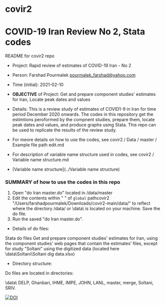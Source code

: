 # covir2

# COVID-19 Iran Review No 2, Stata codes



README for covir2 repo

* Project: Rapid review of estimates of COVID-19 Iran - No 2
* Person: Farshad Pourmalek pourmalek_farshad@yahoo.com
* Time (initial): 2021-02-10
* **OBJECTIVE** of Project: Get and prepare component studies' estimates for Iran, Locate peak dates and values 





* Details: This is a review study of estimates of COVID1-9 in Iran for time period December 2020 onwards. The codes in this repository get the estimtions peroformed by the compnent studies, prepare them, locate peak dates and values, and produce graphs using Stata. This repo can be used to replicate the results of the review study. 


* For meore details on how to use the codes, see covir2 / Data / master / Example file path edit.md

* For description of variable name structure used in codes, see covir2 / Variable name structure.md

* [Variable name structure](../Variable name structure)




### SUMMARY of how to use the codes in this repo

1. Open "do Iran master.do" located in /data/master
2. Edit the contents within " " of 
`global` pathcovir2 "/Users/farshadpourmalek/Downloads/covir2-main/data/"
to reflect where the directory /data/ or \data\ is located on your machine. Save the do file. 
3. Run the saved "do Iran master.do". 


* Details of do files:

Stata do files Get and prepare component studies' estimates for Iran, using the component studies' web pages that contain the estimates’ files, except for study "Soltani" using the digitized data (located here \data\Soltani\Soltani dig data.xlsx)


* Directory structure:

Do files are located in directories: 

\data\ DELP, Ghanbari, IHME, IMPE, JOHN, LANL, master, merge, Soltani, SRIV.








[![DOI](https://zenodo.org/badge/344389637.svg)](https://zenodo.org/badge/latestdoi/344389637)




